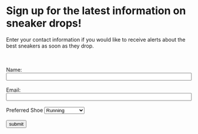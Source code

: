 <!DOCTYPE html>
 
<html>
<head>
 
 <script>
  !function(){var analytics=window.analytics=window.analytics||[];if(!analytics.initialize)if(analytics.invoked)window.console&&console.error&&console.error("Segment snippet included twice.");else{analytics.invoked=!0;analytics.methods=["trackSubmit","trackClick","trackLink","trackForm","pageview","identify","reset","group","track","ready","alias","debug","page","once","off","on","addSourceMiddleware","addIntegrationMiddleware","setAnonymousId","addDestinationMiddleware"];analytics.factory=function(e){return function(){var t=Array.prototype.slice.call(arguments);t.unshift(e);analytics.push(t);return analytics}};for(var e=0;e<analytics.methods.length;e++){var key=analytics.methods[e];analytics[key]=analytics.factory(key)}analytics.load=function(key,e){var t=document.createElement("script");t.type="text/javascript";t.async=!0;t.src="https://cdn.segment.com/analytics.js/v1/" + key + "/analytics.min.js";var n=document.getElementsByTagName("script")[0];n.parentNode.insertBefore(t,n);analytics._loadOptions=e};analytics._writeKey="3QOElC3ShA1wbIKVSZQbOUiK6Lsb1z98";;analytics.SNIPPET_VERSION="4.15.3";
  analytics.load("3QOElC3ShA1wbIKVSZQbOUiK6Lsb1z98",
 //Batching  
  {
    integrations: {
      "Segment.io": {
        deliveryStrategy: {
          strategy: "batching",
          config: {
            size: 10,
            timeout: 5000
          }
        }
      }
    }
  } 
  );
  
  
  ;
  analytics.page();
  }}();
</script>
 
 
<title>Sneakerhead Signup<span id="selection-marker-1" class="redactor-selection-marker"></span></title>
</head>
 
<body>
<body>
<h1>Sign up for the latest information on sneaker drops!</h1>
<p>Enter your contact information if you would like to receive alerts about the best sneakers as soon as they drop.</p>
<!--Location for users to enter their information to receive the sneakerhead newsletter-->
<form name="sneakersignup" onsubmit="identify(event)">
<br> <br>
Name: <input name="fullname" required="" size="60" type="text"/>
<br> <br>
Email: <input name="email" required="" size="60" type="email"/>
<br> <br>
<label for="shoeType">Preferred Shoe</label>
 <select id="shoeType" name="shoeType">
   <option value="Running">Running</option>
   <option value="Cross Trainers">Cross Trainers</option>
   <option value="Sports">Sports</option>
 </select>
<br> <br>
 <input name="submit" type="submit" value="submit"/> </form>
<br>
 
<script type="text/javascript">
 function identify(e){
 
   e.preventDefault();
   var form = e.target;
   var email = form["email"].value;
   var fullname = form["fullname"].value;
   var shoeType = form["shoeType"].value;
   var user = {
     email: email,
     name: fullname
   };
// // Identify call
 
 
 analytics.identify('12345', {
   email: email,
   name: fullname,
   shoeType: shoeType
                        });
//  //  Sign-up Track call
 
 
   analytics.track('user signed up', user, function() {
   window.location.href = "";
                         });
 
 
 // comerce Events 
analytics.track('Products Searched', {
  query: 'kith air force 1'
  });
 
 analytics.track('Product List Viewed', {
list_id: 'hot_sneakers_2021',
   category: 'Trendy',
 products: [ {
  product_id: '507f1f77bcf86cd799439011',
    sku: '45790-32',
 name: 'Air Jordan 4 - White / Military Blue - Fire Red',
 price: 500.00,
 position: 1,
 category: 'Jordan',
 url: 'https://www.example.com/product/path',
   image_url: 'https://www.example.com/product/path.jpg'
  }, {
  product_id: '505bd76785ebb509fc183733',
 sku: '46493-32',
  name: 'Kith x Nike Air Force 1 “NYC”',
 price: 1000.00,
      position: 2,
      category: 'Air Force 1'
 } ] });
 
  analytics.track('Product Viewed', {
   product_id: '507f1f77bcf86cd799439011',
   sku: 'G-32',
    category: 'Jordan',
   name: 'Air Jordan 4 - White / Military Blue - Fire Red',
   brand: 'Nike',
     variant: 'November 2019',
  price: 500.00,
     quantity: 1,
    coupon: 'First_Purchase',
     currency: 'usd',
   position: 2,
     value: 500,
   last_name: 'Bowerman',
  url: 'https://www.example.com/product/path',
     image_url: 'https://www.example.com/product/path.jpg'
   });
 
   analytics.track('Product Added', {
   cart_id: 'skdjsidjsdkdj29j',
    product_id: '507f1f77bcf86cd799439011',
    sku: 'G-32',
  category: 'Jordan',
   name: 'Air Jordan 4 - White / Military Blue - Fire Red',
    brand: 'Nike',
  variant: 'November 2019',
  price: 500.00,
   quantity: 1,
     coupon: 'First_Purchase',
   position: 2,
     url: 'https://www.example.com/product/path',
      image_url: 'https://www.example.com/product/path.jpg'
    });
 
   analytics.track('Order Completed', {
    checkout_id: 'fksdjfsdjfisjf9sdfjsd9f',
 order_id: '50314b8e9bcf000000000000',
   affiliation: 'Google Store',
   total: 555.00,
   subtotal: 500.00,
  revenue: 525.00,
  shipping: 35.00,
   tax: 20.00,
     discount: 30.00,
  coupon: 'First_Purchase',
   currency: 'USD',
     products: [
   {
     product_id: '507f1f77bcf86cd799439011',
       sku: 'G-32',
       name: 'Air Jordan 4 - White / Military Blue - Fire Red',
       price: 500.00,
       quantity: 1,
         category: 'Jordan',
       url: 'https://www.example.com/product/path',
         image_url: 'https:///www.example.com/product/path.jpg'
     }
      ]
    });
 }
 
</script>
 
</body>
</html>
